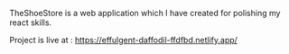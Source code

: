 TheShoeStore is a web application which I have created for polishing my react skills.

Project is live at : https://effulgent-daffodil-ffdfbd.netlify.app/
